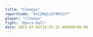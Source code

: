 ```yaml
---
title: "Clownyx"
reportCode: "4nCZHq1zGY9M32tT"
player: "Clownyx"
fight: "Opera Hall"
date: 2021-07-01T18:55:15.468000+00:00
---
```

